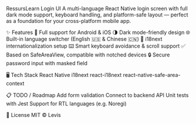 RessursLearn Login UI
A multi-language React Native login screen with full dark mode support, 
keyboard handling, and platform-safe layout — perfect as a foundation for your cross-platform mobile app.

✨ Features
📱 Full support for Android & iOS
🌗 Dark mode-friendly design
🌐 Built-in language switcher (English 🇺🇸 & Chinese 🇨🇳)
🧠 i18next internationalization setup
⌨️ Smart keyboard avoidance & scroll support
✅ Based on SafeAreaView, compatible with notched devices
🔒 Secure password input with masked field

🖥️ Tech Stack
React Native
i18next
react-i18next
react-native-safe-area-context

📋 TODO / Roadmap
Add form validation
Connect to backend API
Unit tests with Jest
Support for RTL languages (e.g. Noregi)

📜 License
MIT © Levis

